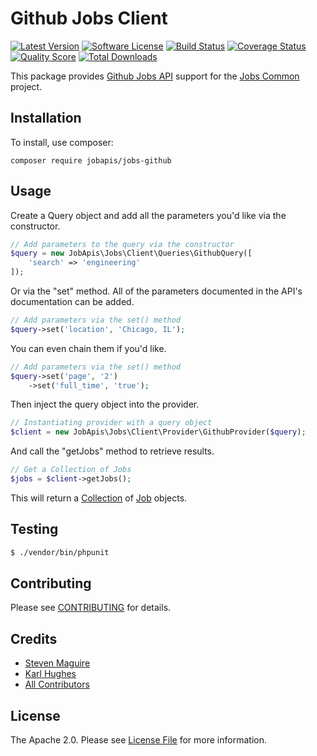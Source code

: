 # Github Jobs Client

[![Latest Version](https://img.shields.io/github/release/jobapis/jobs-github.svg?style=flat-square)](https://github.com/jobapis/jobs-github/releases)
[![Software License](https://img.shields.io/badge/license-APACHE%202.0-brightgreen.svg?style=flat-square)](LICENSE.md)
[![Build Status](https://img.shields.io/travis/jobapis/jobs-github/master.svg?style=flat-square&1)](https://travis-ci.org/jobapis/jobs-github)
[![Coverage Status](https://img.shields.io/scrutinizer/coverage/g/jobapis/jobs-github.svg?style=flat-square)](https://scrutinizer-ci.com/g/jobapis/jobs-github/code-structure)
[![Quality Score](https://img.shields.io/scrutinizer/g/jobapis/jobs-github.svg?style=flat-square)](https://scrutinizer-ci.com/g/jobapis/jobs-github)
[![Total Downloads](https://img.shields.io/packagist/dt/jobapis/jobs-github.svg?style=flat-square)](https://packagist.org/packages/jobapis/jobs-github)

This package provides [Github Jobs API](https://jobs.github.com/api)
support for the [Jobs Common](https://github.com/jobapis/jobs-common) project.

## Installation

To install, use composer:

```
composer require jobapis/jobs-github
```

## Usage


Create a Query object and add all the parameters you'd like via the constructor.
 
```php
// Add parameters to the query via the constructor
$query = new JobApis\Jobs\Client\Queries\GithubQuery([
    'search' => 'engineering'
]);
```

Or via the "set" method. All of the parameters documented in the API's documentation can be added.

```php
// Add parameters via the set() method
$query->set('location', 'Chicago, IL');
```

You can even chain them if you'd like.

```php
// Add parameters via the set() method
$query->set('page', '2')
    ->set('full_time', 'true');
```
 
Then inject the query object into the provider.

```php
// Instantiating provider with a query object
$client = new JobApis\Jobs\Client\Provider\GithubProvider($query);
```

And call the "getJobs" method to retrieve results.

```php
// Get a Collection of Jobs
$jobs = $client->getJobs();
```

This will return a [Collection](https://github.com/jobapis/jobs-common/blob/master/src/Collection.php) of [Job](https://github.com/jobapis/jobs-common/blob/master/src/Job.php) objects.


## Testing

``` bash
$ ./vendor/bin/phpunit
```

## Contributing

Please see [CONTRIBUTING](https://github.com/jobapis/jobs-github/blob/master/CONTRIBUTING.md) for details.


## Credits

- [Steven Maguire](https://github.com/stevenmaguire)
- [Karl Hughes](https://github.com/karllhughes)
- [All Contributors](https://github.com/jobapis/jobs-github/contributors)


## License

The Apache 2.0. Please see [License File](https://github.com/jobapis/jobs-github/blob/master/LICENSE) for more information.
